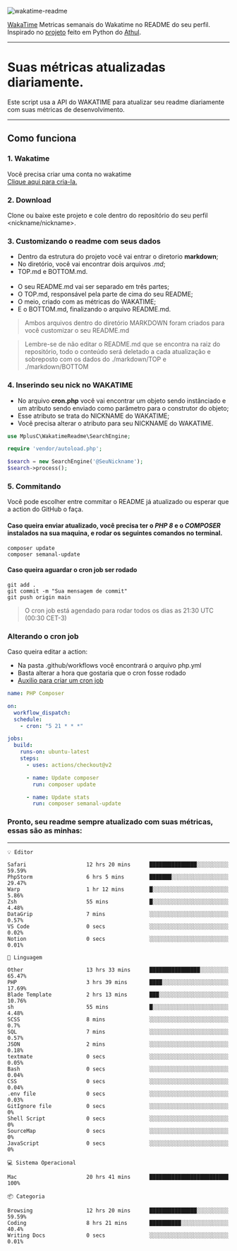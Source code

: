 ![wakatime-readme](https://socialify.git.ci/bymatheus/wakatime-readme/image?description=1&descriptionEditable=M%C3%A9tricas%20semanais%20do%20Wakatime%20no%20seu%20README%20de%20perfil.&font=KoHo&forks=1&language=1&owner=1&pattern=Signal&stargazers=1&theme=Dark)

[WakaTime](https://wakatime.com) Metricas semanais do Wakatime no README do seu perfil. <br>
Inspirado no [projeto](https://github.com/athul/waka-readme) feito em Python do [Athul](https://github.com/athul).
___

# Suas métricas atualizadas diariamente.
Este script usa a API do WAKATIME para atualizar seu readme diariamente com suas métricas de desenvolvimento.

___

## Como funciona

### 1. Wakatime
Você precisa criar uma conta no wakatime <br>
[Clique aqui para cria-la.](https://wakatime.com) 

### 2. Download
Clone ou baixe este projeto e cole dentro do repositório do seu perfil <nickname/nickname>.

### 3. Customizando o readme com seus dados
- Dentro da estrutura do projeto você vai entrar o diretorio **markdown**;  
- No diretório, você vai encontrar dois arquivos *.md*;
- TOP.md e BOTTOM.md.
<br><br>
- O seu README.md vai ser separado em três partes; 
- O TOP.md, responsável pela parte de cima do seu README;
- O meio, criado com as métricas do WAKATIME;
- E o BOTTOM.md, finalizando o arquivo README.md.<br>

> Ambos arquivos dentro do diretório MARKDOWN foram criados para você customizar o seu README.md

> Lembre-se de não editar o README.md que se encontra na raiz do repositório, todo o conteúdo será deletado a cada atualização e sobreposto com os dados do ./markdown/TOP e ./markdown/BOTTOM

### 4. Inserindo seu nick no WAKATIME
- No arquivo **cron.php** você vai encontrar um objeto sendo instânciado e um atributo sendo enviado como parâmetro para o construtor do objeto;
- Esse atributo se trata do NICKNAME do WAKATIME;
- Você precisa alterar o atributo para seu NICKNAME do WAKATIME.

```php
use MplusC\WakatimeReadme\SearchEngine;

require 'vendor/autoload.php';

$search = new SearchEngine('@SeuNickname');
$search->process();
```

### 5. Commitando
Você pode escolher entre commitar o README já atualizado ou esperar que a action do GitHub o faça. <br>

#### Caso queira enviar atualizado, você precisa ter o *PHP 8* e o *COMPOSER* instalados na sua maquina, e rodar os seguintes comandos no terminal.
```composer
composer update
composer semanal-update 
```

#### Caso queira aguardar o cron job ser rodado 
```git 
git add .
git commit -m "Sua mensagem de commit"
git push origin main
```

>O cron job está agendado para rodar todos os dias as 21:30 UTC (00:30 CET-3) 

### Alterando o cron job
Caso queira editar a action:

- Na pasta .github/workflows você encontrará o arquivo php.yml
- Basta alterar a hora que gostaria que o cron fosse rodado
- [Auxilio para criar um cron job](https://crontab.guru)

```yml
name: PHP Composer

on:
  workflow_dispatch:
  schedule:
    - cron: "5 21 * * *"

jobs:
  build:
    runs-on: ubuntu-latest
    steps:
      - uses: actions/checkout@v2

      - name: Update composer
        run: composer update

      - name: Update stats
        run: composer semanal-update
```

### Pronto, seu readme sempre atualizado com suas métricas, essas são as minhas:

___
```text
💡 Editor

Safari                   12 hrs 20 mins      ███████████████░░░░░░░░░░     59.59%
PhpStorm                 6 hrs 5 mins        ███████░░░░░░░░░░░░░░░░░░     29.47%
Warp                     1 hr 12 mins        █░░░░░░░░░░░░░░░░░░░░░░░░      5.86%
Zsh                      55 mins             █░░░░░░░░░░░░░░░░░░░░░░░░      4.48%
DataGrip                 7 mins              ░░░░░░░░░░░░░░░░░░░░░░░░░      0.57%
VS Code                  0 secs              ░░░░░░░░░░░░░░░░░░░░░░░░░      0.02%
Notion                   0 secs              ░░░░░░░░░░░░░░░░░░░░░░░░░      0.01%
```
```text
💬 Linguagem

Other                    13 hrs 33 mins      ████████████████░░░░░░░░░     65.47%
PHP                      3 hrs 39 mins       ████░░░░░░░░░░░░░░░░░░░░░     17.69%
Blade Template           2 hrs 13 mins       ███░░░░░░░░░░░░░░░░░░░░░░     10.76%
sh                       55 mins             █░░░░░░░░░░░░░░░░░░░░░░░░      4.48%
SCSS                     8 mins              ░░░░░░░░░░░░░░░░░░░░░░░░░       0.7%
SQL                      7 mins              ░░░░░░░░░░░░░░░░░░░░░░░░░      0.57%
JSON                     2 mins              ░░░░░░░░░░░░░░░░░░░░░░░░░      0.18%
textmate                 0 secs              ░░░░░░░░░░░░░░░░░░░░░░░░░      0.05%
Bash                     0 secs              ░░░░░░░░░░░░░░░░░░░░░░░░░      0.04%
CSS                      0 secs              ░░░░░░░░░░░░░░░░░░░░░░░░░      0.04%
.env file                0 secs              ░░░░░░░░░░░░░░░░░░░░░░░░░      0.03%
GitIgnore file           0 secs              ░░░░░░░░░░░░░░░░░░░░░░░░░         0%
Shell Script             0 secs              ░░░░░░░░░░░░░░░░░░░░░░░░░         0%
SourceMap                0 secs              ░░░░░░░░░░░░░░░░░░░░░░░░░         0%
JavaScript               0 secs              ░░░░░░░░░░░░░░░░░░░░░░░░░         0%
```
```text
💻 Sistema Operacional

Mac                      20 hrs 41 mins      █████████████████████████       100%
```
```text
📦 Categoria

Browsing                 12 hrs 20 mins      ███████████████░░░░░░░░░░     59.59%
Coding                   8 hrs 21 mins       ██████████░░░░░░░░░░░░░░░      40.4%
Writing Docs             0 secs              ░░░░░░░░░░░░░░░░░░░░░░░░░      0.01%
```

